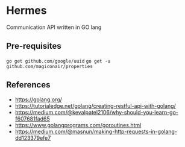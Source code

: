 # Hermes
Communication API written in GO lang

## Pre-requisites
`go get github.com/google/uuid`
`go get -u github.com/magiconair/properties`

## References
* https://golang.org/
* https://tutorialedge.net/golang/creating-restful-api-with-golang/
* https://medium.com/@kevalpatel2106/why-should-you-learn-go-f607681fad65
* https://www.golangprograms.com/goroutines.html
* https://medium.com/@masnun/making-http-requests-in-golang-dd123379efe7
